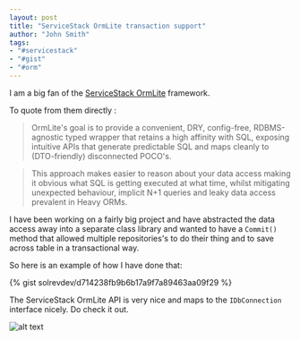 ```yaml
---
layout: post
title: "ServiceStack OrmLite transaction support"
author: "John Smith"
tags:
- "#servicestack"
- "#gist"
- "#orm"
---
```


I am a big fan of the [ServiceStack OrmLite](https://github.com/ServiceStack/ServiceStack.OrmLite) framework. 

To quote from them directly :

>OrmLite's goal is to provide a convenient, DRY, config-free, RDBMS-agnostic typed wrapper that retains a high affinity with SQL, exposing intuitive APIs that generate predictable SQL and maps cleanly to (DTO-friendly) disconnected POCO's. 

>This approach makes easier to reason about your data access making it obvious what SQL is getting executed at what time, whilst mitigating unexpected behaviour, implicit N+1 queries and leaky data access prevalent in Heavy ORMs.

I have  been working on a fairly big project and have abstracted the data access away into a separate class library and wanted to have a `Commit()` method that allowed multiple repositories's to do their thing and to save across table in a transactional way.

So here is an example of how I have done that:

{% gist solrevdev/d714238fb9b6b17a9f7a89463aa09f29 %}

The ServiceStack OrmLite API is very nice and maps to the `IDbConnection`   interface nicely. Do check it out. 

![alt text](https://raw.githubusercontent.com/ServiceStack/Assets/master/img/ormlite/OrmLiteApi.png "ServiceStack OrmLite Interface Image")





